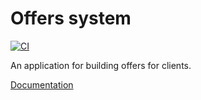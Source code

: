 # Offers system

[![CI](https://github.com/orshemtov/offers-system/actions/workflows/ci.yml/badge.svg)](https://github.com/orshemtov/offers-system/actions/workflows/ci.yml)

An application for building offers for clients.

[Documentation](https://orshemtov.github.io/offers-system/)
